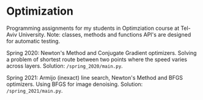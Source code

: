 # Optimization

Programming assignments for my students in Optimziation course at Tel-Aviv University.
Note: classes, methods and functions API's are designed for automatic testing.

Spring 2020: Newton's Method and Conjugate Gradient optimizers. Solving a problem of shortest route between two points where the speed varies across layers. Solution: `/spring_2020/main.py`.

Spring 2021: Armijo (inexact) line search, Newton's Method and BFGS optimizers. Using BFGS for image denoising. Solution: `/spring_2021/main.py`.
